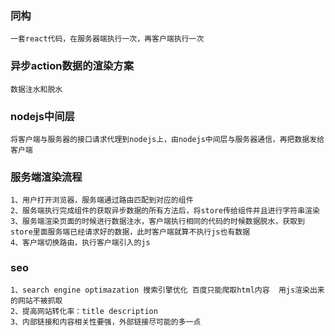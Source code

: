### 同构
    一套react代码，在服务器端执行一次，再客户端执行一次

### 异步action数据的渲染方案
    数据注水和脱水

### nodejs中间层
    将客户端与服务器的接口请求代理到nodejs上，由nodejs中间层与服务器通信，再把数据发给客户端

### 服务端渲染流程
    1、用户打开浏览器，服务端通过路由匹配到对应的组件
    2、服务端执行完成组件的获取异步数据的所有方法后，将store传给组件并且进行字符串渲染
    3、服务端渲染页面的时候进行数据注水，客户端执行相同的代码的时候数据脱水，获取到store里面服务端已经请求好的数据，此时客户端就算不执行js也有数据
    4、客户端切换路由，执行客户端引入的js

### seo 
    1、search engine optimazation 搜索引擎优化 百度只能爬取html内容  用js渲染出来的网站不被抓取
    2、提高网站转化率：title description
    3、内部链接和内容相关性要强，外部链接尽可能的多一点
    

    
